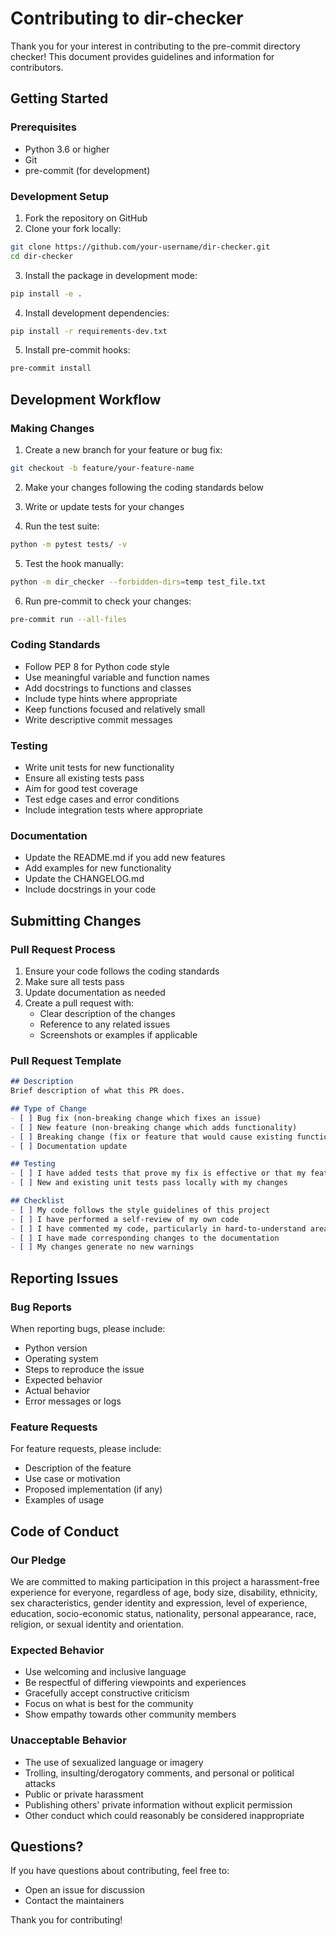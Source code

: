 # Contributing to dir-checker

Thank you for your interest in contributing to the pre-commit directory checker! This document provides guidelines and information for contributors.

## Getting Started

### Prerequisites
- Python 3.6 or higher
- Git
- pre-commit (for development)

### Development Setup

1. Fork the repository on GitHub
2. Clone your fork locally:
```bash
git clone https://github.com/your-username/dir-checker.git
cd dir-checker
```

3. Install the package in development mode:
```bash
pip install -e .
```

4. Install development dependencies:
```bash
pip install -r requirements-dev.txt
```

5. Install pre-commit hooks:
```bash
pre-commit install
```

## Development Workflow

### Making Changes

1. Create a new branch for your feature or bug fix:
```bash
git checkout -b feature/your-feature-name
```

2. Make your changes following the coding standards below

3. Write or update tests for your changes

4. Run the test suite:
```bash
python -m pytest tests/ -v
```

5. Test the hook manually:
```bash
python -m dir_checker --forbidden-dirs=temp test_file.txt
```

6. Run pre-commit to check your changes:
```bash
pre-commit run --all-files
```

### Coding Standards

- Follow PEP 8 for Python code style
- Use meaningful variable and function names
- Add docstrings to functions and classes
- Include type hints where appropriate
- Keep functions focused and relatively small
- Write descriptive commit messages

### Testing

- Write unit tests for new functionality
- Ensure all existing tests pass
- Aim for good test coverage
- Test edge cases and error conditions
- Include integration tests where appropriate

### Documentation

- Update the README.md if you add new features
- Add examples for new functionality
- Update the CHANGELOG.md
- Include docstrings in your code

## Submitting Changes

### Pull Request Process

1. Ensure your code follows the coding standards
2. Make sure all tests pass
3. Update documentation as needed
4. Create a pull request with:
   - Clear description of the changes
   - Reference to any related issues
   - Screenshots or examples if applicable

### Pull Request Template

```markdown
## Description
Brief description of what this PR does.

## Type of Change
- [ ] Bug fix (non-breaking change which fixes an issue)
- [ ] New feature (non-breaking change which adds functionality)
- [ ] Breaking change (fix or feature that would cause existing functionality to not work as expected)
- [ ] Documentation update

## Testing
- [ ] I have added tests that prove my fix is effective or that my feature works
- [ ] New and existing unit tests pass locally with my changes

## Checklist
- [ ] My code follows the style guidelines of this project
- [ ] I have performed a self-review of my own code
- [ ] I have commented my code, particularly in hard-to-understand areas
- [ ] I have made corresponding changes to the documentation
- [ ] My changes generate no new warnings
```

## Reporting Issues

### Bug Reports

When reporting bugs, please include:
- Python version
- Operating system
- Steps to reproduce the issue
- Expected behavior
- Actual behavior
- Error messages or logs

### Feature Requests

For feature requests, please include:
- Description of the feature
- Use case or motivation
- Proposed implementation (if any)
- Examples of usage

## Code of Conduct

### Our Pledge

We are committed to making participation in this project a harassment-free experience for everyone, regardless of age, body size, disability, ethnicity, sex characteristics, gender identity and expression, level of experience, education, socio-economic status, nationality, personal appearance, race, religion, or sexual identity and orientation.

### Expected Behavior

- Use welcoming and inclusive language
- Be respectful of differing viewpoints and experiences
- Gracefully accept constructive criticism
- Focus on what is best for the community
- Show empathy towards other community members

### Unacceptable Behavior

- The use of sexualized language or imagery
- Trolling, insulting/derogatory comments, and personal or political attacks
- Public or private harassment
- Publishing others' private information without explicit permission
- Other conduct which could reasonably be considered inappropriate

## Questions?

If you have questions about contributing, feel free to:
- Open an issue for discussion
- Contact the maintainers

Thank you for contributing!

